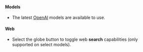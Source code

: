#### Models

- The latest [OpenAI](https://platform.openai.com/docs/models) models are available to use.

#### Web

- Select the globe button to toggle web **search** capabilities (only supported on select models).
